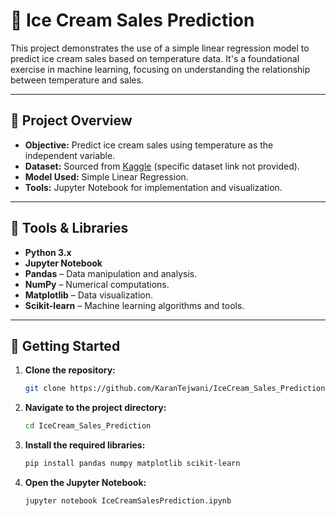 # 🍦 Ice Cream Sales Prediction

This project demonstrates the use of a simple linear regression model to predict ice cream sales based on temperature data. It's a foundational exercise in machine learning, focusing on understanding the relationship between temperature and sales.

---

## 📌 Project Overview

- **Objective:** Predict ice cream sales using temperature as the independent variable.
- **Dataset:** Sourced from [Kaggle](https://www.kaggle.com/) (specific dataset link not provided).
- **Model Used:** Simple Linear Regression.
- **Tools:** Jupyter Notebook for implementation and visualization.

---

## 🧰 Tools & Libraries

- **Python 3.x**
- **Jupyter Notebook**
- **Pandas** – Data manipulation and analysis.
- **NumPy** – Numerical computations.
- **Matplotlib** – Data visualization.
- **Scikit-learn** – Machine learning algorithms and tools.

---

## 🚀 Getting Started

1. **Clone the repository:**
   ```bash
   git clone https://github.com/KaranTejwani/IceCream_Sales_Prediction.git
2. **Navigate to the project directory:**
   ```bash
   cd IceCream_Sales_Prediction
3. **Install the required libraries:**
   ```bash
   pip install pandas numpy matplotlib scikit-learn
4. **Open the Jupyter Notebook:**
   ```bash
   jupyter notebook IceCreamSalesPrediction.ipynb
